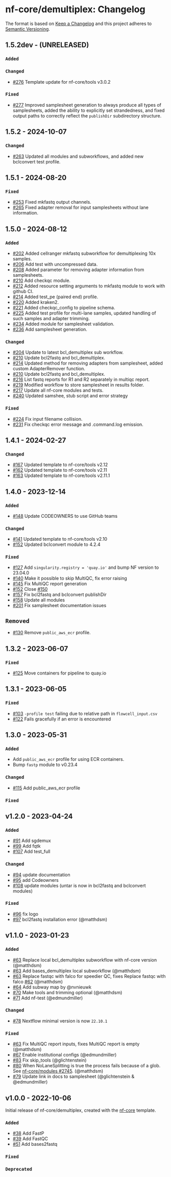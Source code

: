 # nf-core/demultiplex: Changelog

The format is based on [Keep a Changelog](https://keepachangelog.com/en/1.0.0/)
and this project adheres to [Semantic Versioning](https://semver.org/spec/v2.0.0.html).

## 1.5.2dev - (UNRELEASED)

### `Added`

### `Changed`

- [#276](https://github.com/nf-core/demultiplex/pull/276) Template update for nf-core/tools v3.0.2

### `Fixed`

- [#277](https://github.com/nf-core/demultiplex/pull/277) Improved samplesheet generation to always produce all types of samplesheets, added the ability to explicitly set strandedness, and fixed output paths to correctly reflect the `publishDir` subdirectory structure.

## 1.5.2 - 2024-10-07

### `Changed`

- [#263](https://github.com/nf-core/demultiplex/pull/263) Updated all modules and subworkflows, and added new bclconvert test profile.

## 1.5.1 - 2024-08-20

### `Fixed`

- [#253](https://github.com/nf-core/demultiplex/pull/253) Fixed mkfastq output channels.
- [#265](https://github.com/nf-core/demultiplex/pull/265) Fixed adapter removal for input samplesheets without lane information.

## 1.5.0 - 2024-08-12

### `Added`

- [#202](https://github.com/nf-core/demultiplex/pull/202) Added cellranger mkfastq subworkflow for demultiplexing 10x samples.
- [#206](https://github.com/nf-core/demultiplex/pull/206) Add test with uncompressed data.
- [#208](https://github.com/nf-core/demultiplex/pull/208) Added parameter for removing adapter information from samplesheets.
- [#210](https://github.com/nf-core/demultiplex/pull/210) Add checkqc module.
- [#212](https://github.com/nf-core/demultiplex/pull/212) Added resource setting arguments to mkfastq module to work with github CI.
- [#214](https://github.com/nf-core/demultiplex/pull/214) Added test_pe (paired end) profile.
- [#220](https://github.com/nf-core/demultiplex/pull/220) Added kraken2.
- [#221](https://github.com/nf-core/demultiplex/pull/221) Added checkqc_config to pipeline schema.
- [#225](https://github.com/nf-core/demultiplex/pull/225) Added test profile for multi-lane samples, updated handling of such samples and adapter trimming.
- [#234](https://github.com/nf-core/demultiplex/pull/234) Added module for samplesheet validation.
- [#236](https://github.com/nf-core/demultiplex/pull/236) Add samplesheet generation.

### `Changed`

- [#204](https://github.com/nf-core/demultiplex/pull/204) Update to latest bcl_demultiplex sub workflow.
- [#210](https://github.com/nf-core/demultiplex/pull/210) Update bcl2fastq and bcl_demultiplex.
- [#214](https://github.com/nf-core/demultiplex/pull/214) Updated method for removing adapters from samplesheet, added custom AdapterRemover function.
- [#210](https://github.com/nf-core/demultiplex/pull/212) Update bcl2fastq and bcl_demultiplex.
- [#216](https://github.com/nf-core/demultiplex/pull/216) List fastq reports for R1 and R2 separately in multiqc report.
- [#219](https://github.com/nf-core/demultiplex/pull/219) Modified workflow to store samplesheet in results folder.
- [#217](https://github.com/nf-core/demultiplex/pull/217) Update all nf-core modules and tests.
- [#240](https://github.com/nf-core/demultiplex/pull/240) Updated samshee, stub script and error strategy

### `Fixed`

- [#224](https://github.com/nf-core/demultiplex/pull/217) Fix input filename collision.
- [#231](https://github.com/nf-core/demultiplex/pull/231) Fix checkqc error message and .command.log emission.

## 1.4.1 - 2024-02-27

### `Changed`

- [#167](https://github.com/nf-core/demultiplex/pull/167) Updated template to nf-core/tools v2.12
- [#162](https://github.com/nf-core/demultiplex/pull/162) Updated template to nf-core/tools v2.11
- [#163](https://github.com/nf-core/demultiplex/pull/163) Updated template to nf-core/tools v2.11.1

## 1.4.0 - 2023-12-14

### `Added`

- [#148](https://github.com/nf-core/demultiplex/pull/148) Update CODEOWNERS to use GitHub teams

### `Changed`

- [#141](https://github.com/nf-core/demultiplex/pull/141) Updated template to nf-core/tools v2.10
- [#152](https://github.com/nf-core/demultiplex/pull/152) Updated bclconvert module to 4.2.4

### `Fixed`

- [#127](https://github.com/nf-core/demultiplex/pull/127) Add `singularity.registry = 'quay.io'` and bump NF version to 23.04.0
- [#140](https://github.com/nf-core/demultiplex/pull/140) Make it possible to skip MultiQC, fix error raising
- [#145](https://github.com/nf-core/demultiplex/pull/145) Fix MultiQC report generation
- [#152](https://github.com/nf-core/demultiplex/pull/152) Close [#150](https://github.com/nf-core/demultiplex/issues/150)
- [#157](https://github.com/nf-core/demultiplex/pull/157) Fix bcl2fastq and bclconvert publishDir
- [#158](https://github.com/nf-core/demultiplex/pull/158) Update all modules
- [#201](https://github.com/nf-core/demultiplex/pull/201) Fix samplesheet documentation issues

## `Removed`

- [#130](https://github.com/nf-core/demultiplex/pull/130) Remove `public_aws_ecr` profile.

## 1.3.2 - 2023-06-07

### `Fixed`

- [#125](https://github.com/nf-core/demultiplex/pull/125) Move containers for pipeline to quay.io

## 1.3.1 - 2023-06-05

### `Fixed`

- [#103](https://github.com/nf-core/demultiplex/issues/103) `-profile test` failing due to relative path in `flowcell_input.csv`
- [#122](https://github.com/nf-core/demultiplex/pull/122) Fails gracefully if an error is encountered

## 1.3.0 - 2023-05-31

### `Added`

- Add `public_aws_ecr` profile for using ECR containers.
- Bump `fastp` module to v0.23.4

### `Changed`

- [#115](https://github.com/nf-core/demultiplex/pull/115/files) Add public_aws_ecr profile

### `Fixed`

## v1.2.0 - 2023-04-24

### `Added`

- [#91](https://github.com/nf-core/demultiplex/pull/91) Add sgdemux
- [#99](https://github.com/nf-core/demultiplex/pull/99) Add fqtk
- [#107](https://github.com/nf-core/demultiplex/pull/107) Add test_full

### `Changed`

- [#94](https://github.com/nf-core/demultiplex/issues/94) update documentation
- [#95](https://github.com/nf-core/demultiplex/issues/95) add Codeowners
- [#108](https://github.com/nf-core/demultiplex/issues/108) update modules (untar is now in bcl2fastq and bclconvert modules)

### `Fixed`

- [#96](https://github.com/nf-core/demultiplex/issues/96) fix logo
- [#97](https://github.com/nf-core/demultiplex/issues/97) bcl2fastq installation error (@matthdsm)

## v1.1.0 - 2023-01-23

### `Added`

- [#63](https://github.com/nf-core/demultiplex/pull/63) Replace local bcl_demultiplex subworkflow with nf-core version (@matthdsm)
- [#63](https://github.com/nf-core/demultiplex/pull/63) Add bases_demultiplex local subworkflow (@matthdsm)
- [#63](https://github.com/nf-core/demultiplex/pull/63) Replace fastqc with falco for speedier QC, fixes Replace fastqc with falco [#62](https://github.com/nf-core/demultiplex/issues/62) (@matthdsm)
- [#64](https://github.com/nf-core/demultiplex/pull/64) Add subway map by @nvnieuwk
- [#70](https://github.com/nf-core/demultiplex/pull/70) Make tools and trimming optional (@matthdsm)
- [#71](https://github.com/nf-core/demultiplex/pull/71) Add nf-test (@edmundmiller)

### `Changed`

- [#78](https://github.com/nf-core/demultiplex/pull/78) Nextflow minimal version is now `22.10.1`

### `Fixed`

- [#63](https://github.com/nf-core/demultiplex/pull/63) Fix MultiQC report inputs, fixes MultiQC report is empty (@matthdsm)
- [#67](https://github.com/nf-core/demultiplex/pull/67) Enable institutional configs (@edmundmiller)
- [#83](https://github.com/nf-core/demultiplex/pull/83) Fix skip_tools (@glichtenstein)
- [#80](https://github.com/nf-core/demultiplex/issues/80) When NoLaneSplitting is true the process fails because of a glob. See [nf-core/modules #2745](https://github.com/nf-core/modules/pull/2745). (@matthdsm)
- [#79](https://github.com/nf-core/demultiplex/issues/79) Update link in docs to samplesheet (@glichtenstein & @edmundmiller)

## v1.0.0 - 2022-10-06

Initial release of nf-core/demultiplex, created with the [nf-core](https://nf-co.re/) template.

### `Added`

- [#38](https://github.com/nf-core/demultiplex/pull/38) Add FastP
- [#39](https://github.com/nf-core/demultiplex/pull/39) Add FastQC
- [#51](https://github.com/nf-core/demultiplex/pull/51) Add bases2fastq

### `Fixed`

### `Deprecated`
